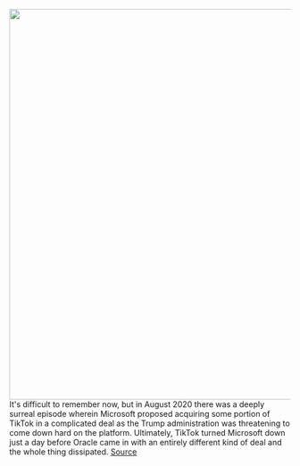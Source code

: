 <img src='https://cdn.vox-cdn.com/thumbor/Co0YeTbcm0-yS43n5b_ABZxV9xg=/0x0:4176x2784/1200x800/filters:focal(1754x1058:2422x1726)/cdn.vox-cdn.com/uploads/chorus_image/image/69918453/REC_ASA2_CODE21_20210927_182752_0069.0.jpg' width='700px' /><br/>
It's difficult to remember now, but in August 2020 there was a deeply surreal episode wherein Microsoft proposed acquiring some portion of TikTok in a complicated deal as the Trump administration was threatening to come down hard on the platform. Ultimately, TikTok turned Microsoft down just a day before Oracle came in with an entirely different kind of deal and the whole thing dissipated.
<a href='https://www.theverge.com/2021/9/27/22697565/microsoft-ceo-satya-nadella-tiktok-acquisition-drama-strangest-thing'> Source <a/>